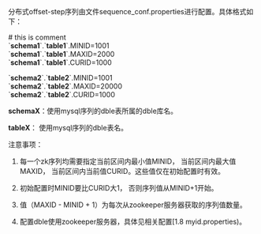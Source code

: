 分布式offset-step序列由文件sequence_conf.properties进行配置。具体格式如下：

\# this is comment  
\`**schema1**\`\.\`**table1**\`\.MINID=1001  
\`**schema1**\`\.\`**table1**\`\.MAXID=2000  
\`**schema1**\`\.\`**table1**\`\.CURID=1000

\`**schema2**\`\.\`**table2**\`\.MINID=1001  
\`**schema2**\`\.\`**table2**\`\.MAXID=20000  
\`**schema2**\`\.\`**table2**\`\.CURID=1000

**schemaX**：使用mysql序列的dble表所属的dble库名。

**tableX**： 使用mysql序列的dble表名。

注意事项：

1. 每一个zk序列均需要指定当前区间内最小值MINID， 当前区间内最大值MAXID， 当前区间内当前值CURID。这些值仅在初始配置时有效。

2. 初始配置时MINID要比CURID大1， 否则序列值从MINID+1开始。

3. 值（MAXID - MINID + 1）为每次从zookeeper服务器获取的序列值数量。

4. 配置dble使用zookeeper服务器，具体见相关配置[1.8 myid.properties)。
